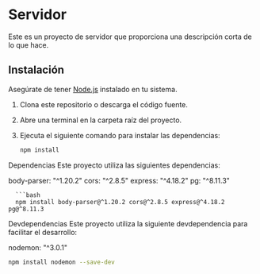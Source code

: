 # Servidor

Este es un proyecto de servidor que proporciona una descripción corta de lo que hace.

## Instalación

Asegúrate de tener [Node.js](https://nodejs.org/) instalado en tu sistema.

1. Clona este repositorio o descarga el código fuente.
2. Abre una terminal en la carpeta raíz del proyecto.
3. Ejecuta el siguiente comando para instalar las dependencias:

   ```bash
   npm install

Dependencias
Este proyecto utiliza las siguientes dependencias:

body-parser: "^1.20.2"
cors: "^2.8.5"
express: "^4.18.2"
pg: "^8.11.3"

      ```bash
      npm install body-parser@^1.20.2 cors@^2.8.5 express@^4.18.2 pg@^8.11.3


Devdependencias
Este proyecto utiliza la siguiente devdependencia para facilitar el desarrollo:

nodemon: "^3.0.1"

   ```bash
   npm install nodemon --save-dev
